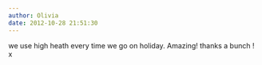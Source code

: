 ```yaml
---
author: Olivia
date: 2012-10-28 21:51:30
---
```

we use high heath every time we go on holiday.
Amazing!
thanks a bunch ! 
x

